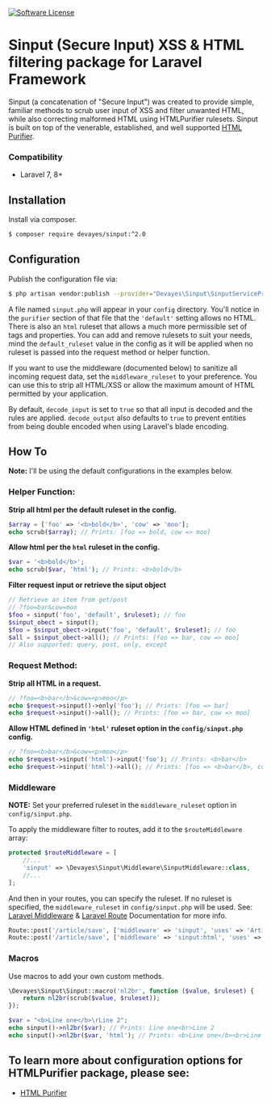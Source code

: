 
[![Software License](https://img.shields.io/badge/license-MIT-brightgreen.svg?style=flat-square)](LICENSE)

Sinput (Secure Input) XSS & HTML filtering package for Laravel Framework
==========

Sinput (a concatenation of "Secure Input") was created to provide simple, familiar methods to scrub user input of XSS and filter unwanted HTML, while also correcting malformed HTML using HTMLPurifier rulesets. Sinput is built on top of the venerable, established, and well supported [HTML Purifier](http://htmlpurifier.org/ "HTML Purifier").


### Compatibility
- Laravel 7, 8+

## Installation

Install via composer.
```bash
$ composer require devayes/sinput:^2.0
```

## Configuration
Publish the configuration file via:
```bash
$ php artisan vendor:publish --provider="Devayes\Sinput\SinputServiceProvider"
```

A file named `sinput.php` will appear in your `config` directory. You'll notice in the `purifier` section of that file that the `'default'` setting allows no HTML. There is also an `html` ruleset that allows a much more permissible set of tags and properties. You can add and remove rulesets to suit your needs, mind the `default_ruleset` value in the config as it will be applied when no ruleset is passed into the request method or helper function.

If you want to use the middleware (documented below) to sanitize all incoming request data, set the `middleware_ruleset` to your preference. You can use this to strip all HTML/XSS or allow the maximum amount of HTML permitted by your application.

By default, `decode_input` is set to `true` so that all input is decoded and the rules are applied. `decode_output` also defaults to `true` to prevent entities from being double encoded when using Laravel's blade encoding.

## How To

**Note:** I'll be using the default configurations in the examples below.

### Helper Function:
**Strip all html per the default ruleset in the config.**
```php
$array = ['foo' => '<b>bold</b>', 'cow' => 'moo'];
echo scrub($array); // Prints: [foo => bold, cow => moo]
```
**Allow html per the `html` ruleset in the config.**
```php
$var = '<b>bold</b>';
echo scrub($var, 'html'); // Prints: <b>bold</b>
```
**Filter request input or retrieve the siput object**
```php
// Retrieve an item from get/post
// ?foo=bar&cow=moo
$foo = sinput('foo', 'default', $ruleset); // foo
$sinput_obect = sinput();
$foo = $sinput_obect->input('foo', 'default', $ruleset); // foo
$all = $sinput_obect->all(); // Prints: [foo => bar, cow => moo]
// Also supported: query, post, only, except
```

### Request Method:
**Strip all HTML in a request.**
```php
// ?foo=<b>bar</b>&cow=<p>moo</p>
echo $request->sinput()->only('foo'); // Prints: [foo => bar]
echo $request->sinput()->all(); // Prints: [foo => bar, cow => moo]
```

**Allow HTML defined in `'html'` ruleset option in the `config/sinput.php` config.**
```php
// ?foo=<b>bar</b>&cow=<p>moo</p>
echo $request->sinput('html')->input('foo'); // Prints: <b>bar</b>
echo $request->sinput('html')->all(); // Prints: [foo => <b>bar</b>, cow => <p>moo</p>]
```

### Middleware
**NOTE:** Set your preferred ruleset in the `middleware_ruleset` option in `config/sinput.php`.

To apply the middleware filter to routes, add it to the `$routeMiddleware` array:
```php
protected $routeMiddleware = [
    //...
    'sinput' => \Devayes\Sinput\Middleware\SinputMiddleware::class,
    //...
];
```
And then in your routes, you can specify the ruleset. If no ruleset is specified, the `middleware_ruleset` in `config/sinput.php` will be used. See: [Laravel Middleware](https://laravel.com/docs/8.x/middleware) & [Laravel Route](https://laravel.com/docs/8.x/routing) Documentation for more info.
```php
Route::post('/article/save', ['middleware' => 'sinput', 'uses' => 'ArticlesController@postSave']); // Strips HTML per the middleware_ruleset in the config
Route::post('/article/save', ['middleware' => 'sinput:html', 'uses' => 'ArticlesController@postSave']); // Applies the html ruleset, allowing HTML
```

### Macros
Use macros to add your own custom methods.
```php
\Devayes\Sinput\Sinput::macro('nl2br', function ($value, $ruleset) {
    return nl2br(scrub($value, $ruleset));
});

$var = "<b>Line one</b>\rLine 2";
echo sinput()->nl2br($var); // Prints: Line one<br>Line 2
echo sinput()->nl2br($var, 'html'); // Prints: <b>Line one</b><br>Line 2
```

## To learn more about configuration options for HTMLPurifier package, please see:
- [HTML Purifier](http://htmlpurifier.org/live/configdoc/plain.html "HTML Purifier")
